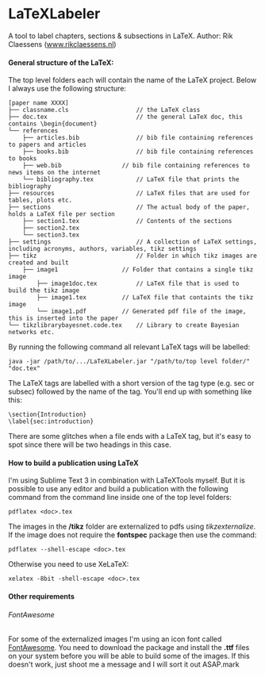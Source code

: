 LaTeXLabeler
============
A tool to label chapters, sections & subsections in LaTeX.
Author: Rik Claessens (www.rikclaessens.nl)

#### General structure of the LaTeX:

The top level folders each will contain the name of the LaTeX project. Below I always use the following structure:

	[paper name XXXX]
	├── classname.cls					// the LaTeX class
	├── doc.tex 						// the general LaTeX doc, this contains \begin{document}
	└── references
		├── articles.bib				// bib file containing references to papers and articles
		├── books.bib					// bib file containing references to books
		├── web.bib					// bib file containing references to news items on the internet
		└── bibliography.tex			// LaTeX file that prints the bibliography
	├── resources						// LaTeX files that are used for tables, plots etc.
	├── sections						// The actual body of the paper, holds a LaTeX file per section
		├── section1.tex				// Contents of the sections
		├── section2.tex
		└── section3.tex
	├── settings						// A collection of LaTeX settings, including acronyms, authors, variables, tikz settings
	├── tikz							// Folder in which tikz images are created and built
		├──	image1					// Folder that contains a single tikz image
			├── image1doc.tex			// LaTeX file that is used to build the tikz image
			├── image1.tex			// LaTeX file that containts the tikz image
			└── image1.pdf			// Generated pdf file of the image, this is inserted into the paper
	└── tikzlibrarybayesnet.code.tex	// Library to create Bayesian networks etc.

By running the following command all relevant LaTeX tags will be labelled:

	java -jar /path/to/.../LaTeXLabeler.jar "/path/to/top level folder/" "doc.tex"

The LaTeX tags are labelled with a short version of the tag type (e.g. sec or subsec) followed by the name of the tag. You'll end up with something like this:

	\section{Introduction}
	\label{sec:introduction}

There are some glitches when a file ends with a LaTeX tag, but it's easy to spot since there will be two headings in this case.

#### How to build a publication using LaTeX
I'm using Sublime Text 3 in combination with LaTeXTools myself. But it is possible to use any editor and build a publication with the following command from the command line inside one of the top level folders:

	pdflatex <doc>.tex

The images in the **/tikz** folder are externalized to pdfs using *tikzexternalize*. If the image does not require the **fontspec** package then use the command:

	pdflatex --shell-escape <doc>.tex

Otherwise you need to use XeLaTeX:

	xelatex -8bit -shell-escape <doc>.tex

#### Other requirements
###### FontAwesome
For some of the externalized images I'm using an icon font called [FontAwesome](http://fontawesome.io). You need to download the package and install the **.ttf** files on your system before you will be able to build some of the images. If this doesn't work, just shoot me a message and I will sort it out ASAP.mark
